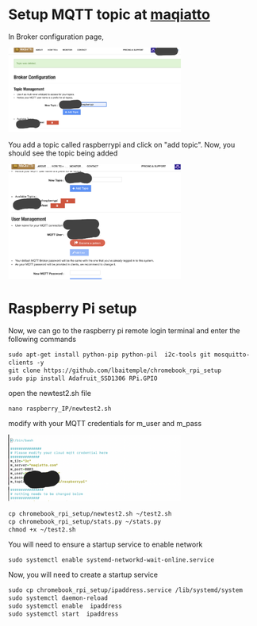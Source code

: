 # Setup MQTT topic at [maqiatto](https://www.maqiatto.com/) 

In Broker configuration page, 

<img src="mqtt/setup_topic.png" width="348">

You add a topic called raspberrypi and click on "add topic". Now, you should see the topic being added

<img src="mqtt/topic_added.png" width="348">


# Raspberry Pi setup

Now, we can go to the raspberry pi remote login terminal and enter the following commands

```
sudo apt-get install python-pip python-pil  i2c-tools git mosquitto-clients -y
git clone https://github.com/lbaitemple/chromebook_rpi_setup
sudo pip install Adafruit_SSD1306 RPi.GPIO
```
open the newtest2.sh file 
```
nano raspberry_IP/newtest2.sh
```

modify with your MQTT credentials for m_user and m_pass 

<img src="mqtt/mqtt_sign.png" width="348">

```
cp chromebook_rpi_setup/newtest2.sh ~/test2.sh
cp chromebook_rpi_setup/stats.py ~/stats.py
chmod +x ~/test2.sh
```

You will need to ensure a startup service to enable network
```
sudo systemctl enable systemd-networkd-wait-online.service
```
Now, you will need to create a startup service
```
sudo cp chromebook_rpi_setup/ipaddress.service /lib/systemd/system
sudo systemctl daemon-reload
sudo systemctl enable  ipaddress
sudo systemctl start  ipaddress
```

